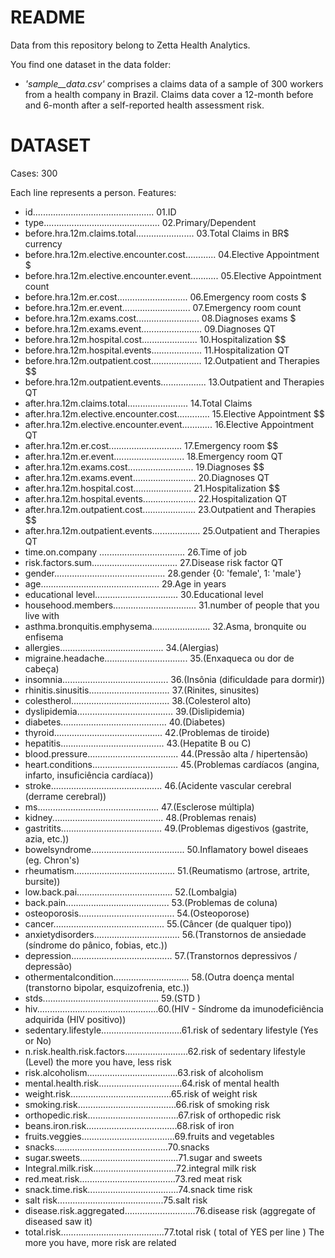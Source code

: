 # README
Data from this repository belong to Zetta Health Analytics.

You find one dataset in the data folder:

* _'sample__data.csv'_ comprises a claims data of a sample of 300 workers from a health company in Brazil. Claims data cover a 12-month before and 6-month after a self-reported health assessment risk.


# DATASET
Cases: 300

Each line represents a person.
Features:

* id................................................ 01.ID 
* type.............................................. 02.Primary/Dependent
* before.hra.12m.claims.total....................... 03.Total Claims in BR$ currency 
* before.hra.12m.elective.encounter.cost............ 04.Elective Appointment $ 
* before.hra.12m.elective.encounter.event........... 05.Elective Appointment count 
* before.hra.12m.er.cost............................ 06.Emergency room costs $
* before.hra.12m.er.event........................... 07.Emergency room count
* before.hra.12m.exams.cost......................... 08.Diagnoses exams $
* before.hra.12m.exams.event........................ 09.Diagnoses QT
* before.hra.12m.hospital.cost...................... 10.Hospitalization $$
* before.hra.12m.hospital.events.................... 11.Hospitalization QT
* before.hra.12m.outpatient.cost.................... 12.Outpatient and Therapies $$
* before.hra.12m.outpatient.events.................. 13.Outpatient and Therapies QT
* after.hra.12m.claims.total........................ 14.Total Claims
* after.hra.12m.elective.encounter.cost............. 15.Elective Appointment  $$
* after.hra.12m.elective.encounter.event............ 16.Elective Appointment QT
* after.hra.12m.er.cost............................. 17.Emergency room $$
* after.hra.12m.er.event............................ 18.Emergency room QT
* after.hra.12m.exams.cost.......................... 19.Diagnoses $$
* after.hra.12m.exams.event......................... 20.Diagnoses QT
* after.hra.12m.hospital.cost....................... 21.Hospitalization $$
* after.hra.12m.hospital.events..................... 22.Hospitalization QT
* after.hra.12m.outpatient.cost..................... 23.Outpatient and Therapies $$
* after.hra.12m.outpatient.events................... 25.Outpatient and Therapies QT
* time.on.company .................................. 26.Time of job
* risk.factors.sum.................................. 27.Disease risk factor QT
* gender............................................ 28.gender {0: 'female', 1: 'male'}
* age............................................... 29.Age in years
* educational level................................. 30.Educational level
* househood.members................................. 31.number of people that you live with 
* asthma.bronquitis.emphysema....................... 32.Asma, bronquite ou enfisema
* allergies......................................... 34.(Alergias) 
* migraine.headache................................. 35.(Enxaqueca ou dor de cabeça) 
* insomnia.......................................... 36.(Insônia (dificuldade para dormir)) 
* rhinitis.sinusitis................................ 37.(Rinites, sinusites) 
* colestherol....................................... 38.(Colesterol alto) 
* dyslipidemia...................................... 39.(Dislipidemia) 
* diabetes.......................................... 40.(Diabetes) 
* thyroid........................................... 42.(Problemas de tiroide) 
* hepatitis......................................... 43.(Hepatite B ou C) 
* blood.pressure.................................... 44.(Pressão alta / hipertensão) 
* heart.conditions.................................. 45.(Problemas cardíacos (angina, infarto, insuficiência cardíaca)) 
* stroke............................................ 46.(Acidente vascular cerebral (derrame cerebral)) 
* ms................................................ 47.(Esclerose múltipla) 
* kidney............................................ 48.(Problemas renais) 
* gastritits........................................ 49.(Problemas digestivos (gastrite, azia, etc.)) 
* bowelsyndrome..................................... 50.Inflamatory bowel diseaes (eg. Chron's) 
* rheumatism........................................ 51.(Reumatismo (artrose, artrite, bursite)) 
* low.back.pai...................................... 52.(Lombalgia) 
* back.pain......................................... 53.(Problemas de coluna) 
* osteoporosis...................................... 54.(Osteoporose) 
* cancer............................................ 55.(Câncer (de qualquer tipo)) 
* anxietydisorders.................................. 56.(Transtornos de ansiedade (síndrome do pânico, fobias, etc.)) 
* depression........................................ 57.(Transtornos depressivos / depressão) 
* othermentalcondition.............................. 58.(Outra doença mental (transtorno bipolar, esquizofrenia, etc.)) 
* stds.............................................. 59.(STD ) 
* hiv................................................60.(HIV - Síndrome da imunodeficiência adquirida (HIV positivo)) 
* sedentary.lifestyle................................61.risk of sedentary lifestyle (Yes or No)
* n.risk.health.risk.factors.........................62.risk of sedentary lifestyle (Level) the more you have, less risk  
* risk.alcoholism....................................63.risk of alcoholism
* mental.health.risk.................................64.risk of mental health 
* weight.risk........................................65.risk of weight risk
* smoking.risk.......................................66.risk of smoking risk
* orthopedic.risk....................................67.risk of orthopedic risk
* beans.iron.risk....................................68.risk of iron
* fruits.veggies.....................................69.fruits and vegetables
* snacks.............................................70.snacks 
* sugar.sweets.......................................71.sugar and sweets 
* Integral.milk.risk.................................72.integral milk risk
* red.meat.risk......................................73.red meat risk
* snack.time.risk....................................74.snack time risk
* salt risk..........................................75.salt risk
* disease.risk.aggregated............................76.disease risk (aggregate of diseased saw it)
* total.risk.........................................77.total risk ( total of YES per line ) The more you have, more risk are related 

